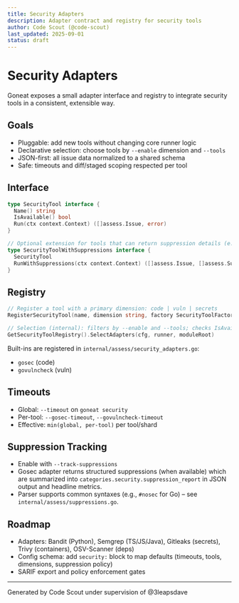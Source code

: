 ```yaml
---
title: Security Adapters
description: Adapter contract and registry for security tools
author: Code Scout (@code-scout)
last_updated: 2025-09-01
status: draft
---
```


# Security Adapters

Goneat exposes a small adapter interface and registry to integrate security tools in a consistent, extensible way.

## Goals

- Pluggable: add new tools without changing core runner logic
- Declarative selection: choose tools by `--enable` dimension and `--tools`
- JSON-first: all issue data normalized to a shared schema
- Safe: timeouts and diff/staged scoping respected per tool

## Interface

```go
type SecurityTool interface {
  Name() string
  IsAvailable() bool
  Run(ctx context.Context) ([]assess.Issue, error)
}

// Optional extension for tools that can return suppression details (e.g., #nosec)
type SecurityToolWithSuppressions interface {
  SecurityTool
  RunWithSuppressions(ctx context.Context) ([]assess.Issue, []assess.Suppression, error)
}
```

## Registry

```go
// Register a tool with a primary dimension: code | vuln | secrets
RegisterSecurityTool(name, dimension string, factory SecurityToolFactory)

// Selection (internal): filters by --enable and --tools; checks IsAvailable
GetSecurityToolRegistry().SelectAdapters(cfg, runner, moduleRoot)
```

Built-ins are registered in `internal/assess/security_adapters.go`:

- `gosec` (code)
- `govulncheck` (vuln)

## Timeouts

- Global: `--timeout` on `goneat security`
- Per-tool: `--gosec-timeout`, `--govulncheck-timeout`
- Effective: `min(global, per-tool)` per tool/shard

## Suppression Tracking

- Enable with `--track-suppressions`
- Gosec adapter returns structured suppressions (when available) which are summarized into `categories.security.suppression_report` in JSON output and headline metrics.
- Parser supports common syntaxes (e.g., `#nosec` for Go) – see `internal/assess/suppressions.go`.

## Roadmap

- Adapters: Bandit (Python), Semgrep (TS/JS/Java), Gitleaks (secrets), Trivy (containers), OSV-Scanner (deps)
- Config schema: add `security:` block to map defaults (timeouts, tools, dimensions, suppression policy)
- SARIF export and policy enforcement gates

---

Generated by Code Scout under supervision of @3leapsdave
